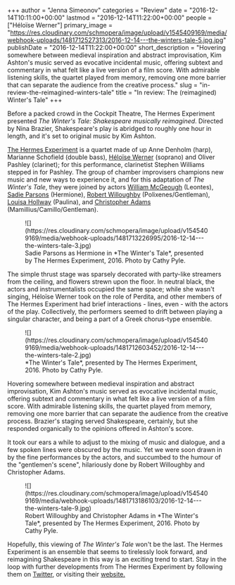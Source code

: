 +++
author = "Jenna Simeonov"
categories = "Review"
date = "2016-12-14T10:11:00+00:00"
lastmod = "2016-12-14T11:22:00+00:00"
people = ["Héloïse Werner"]
primary_image = "https://res.cloudinary.com/schmopera/image/upload/v1545409169/media/webhook-uploads/1481712527313/2016-12-14---the-winters-tale-5.jpg.jpg"
publishDate = "2016-12-14T11:22:00+00:00"
short_description = "Hovering somewhere between medieval inspiration and abstract improvisation, Kim Ashton&#039;s music served as evocative incidental music, offering subtext and commentary in what felt like a live version of a film score. With admirable listening skills, the quartet played from memory, removing one more barrier that can separate the audience from the creative process."
slug = "in-review-the-reimagined-winters-tale"
title = "In review: The (reimagined) Winter&#039;s Tale"
+++

Before a packed crowd in the Cockpit Theatre, The Hermes Experiment presented *The Winter's Tale: Shakespeare musically reimagined*. Directed by Nina Brazier, Shakespeare's play is abridged to roughly one hour in length, and it's set to original music by Kim Ashton.

[The Hermes Experiment](http://www.thehermesexperiment.com/) is a quartet made of up Anne Denholm (harp), Marianne Schofield (double bass), [Héloïse Werner](/talking-with-singers-heloise-werner/) (soprano) and Oliver Pashley (clarinet); for this performance, clarinetist Stephen Williams stepped in for Pashley. The group of chamber improvisers champions new music and new ways to experience it, and for this adaptation of *The Winter's Tale*, they were joined by actors [William McGeough](https://twitter.com/woomcgoo) (Leontes), [Sadie Parsons](https://twitter.com/sadieparso_ns) (Hermione), [Robert Willoughby](https://twitter.com/_mr_willoughby) (Polixenes/Gentleman), [Louisa Hollway](http://www.louisahollway.com/) (Paulina), and [Christopher Adams](https://twitter.com/chrisedadams) (Mamillius/Camillo/Gentleman). 

<figure data-type="image">
![](https://res.cloudinary.com/schmopera/image/upload/v1545409169/media/webhook-uploads/1481713226995/2016-12-14---the-winters-tale-3.jpg)
<figcaption>Sadie Parsons as Hermione in *The Winter's Tale*, presented by The Hermes Experiment, 2016. Photo by Cathy Pyle.</figcaption>
</figure>

The simple thrust stage was sparsely decorated with party-like streamers from the ceiling, and flowers strewn upon the floor. In neutral black, the actors and instrumentalists occupied the same space; while she wasn't singing, Héloïse Werner took on the role of Perdita, and other members of The Hermes Experiment had brief interactions - lines, even - with the actors of the play. Collectively, the performers seemed to drift between playing a singular character, and being a part of a Greek chorus-type ensemble.

<figure data-type="image">
![](https://res.cloudinary.com/schmopera/image/upload/v1545409169/media/webhook-uploads/1481712603452/2016-12-14---the-winters-tale-2.jpg)
<figcaption>*The Winter's Tale*, presented by The Hermes Experiment, 2016. Photo by Cathy Pyle.</figcaption>
</figure>

Hovering somewhere between medieval inspiration and abstract improvisation, Kim Ashton's music served as evocative incidental music, offering subtext and commentary in what felt like a live version of a film score. With admirable listening skills, the quartet played from memory, removing one more barrier that can separate the audience from the creative process. Brazier's staging served Shakespeare, certainly, but she responded organically to the opinions offered in Ashton's score.

It took our ears a while to adjust to the mixing of music and dialogue, and a few spoken lines were obscured by the music. Yet we were soon drawn in by the fine performances by the actors, and succumbed to the humour of the "gentlemen's scene", hilariously done by Robert Willoughby and Christopher Adams. 

<figure data-type="image">
![](https://res.cloudinary.com/schmopera/image/upload/v1545409169/media/webhook-uploads/1481713186103/2016-12-14---the-winters-tale-9.jpg)<figcaption>Robert Willoughby and Christopher Adams in *The Winter's Tale*, presented by The Hermes Experiment, 2016. Photo by Cathy Pyle.</figcaption>
</figure>


Hopefully, this viewing of *The Winter's Tale* won't be the last. The Hermes Experiment is an ensemble that seems to tirelessly look forward, and reimagining Shakespeare in this way is an exciting trend to start. Stay in the loop with further developments from The Hermes Experiment by following them on [Twitter](https://twitter.com/TheHExperiment), or visiting their [website.](http://www.thehermesexperiment.com/)
